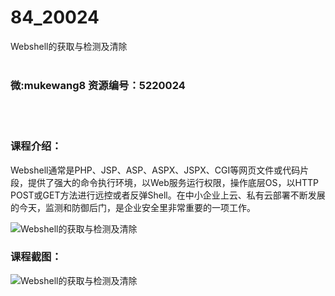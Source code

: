 # 84_20024
Webshell的获取与检测及清除
<br/></br>
<h3>微:mukewang8 资源编号：5220024</h3>
<br/></br>
<h3>课程介绍：</h3>
<p><a title="查看与 Webshell 相关的文章" target="_blank">Webshell</a>通常是PHP、JSP、ASP、ASPX、JSPX、CGI等网页文件或代码片段，提供了强大的命令执行环境，以Web服务运行权限，操作底层OS，以HTTP POST或GET方法进行远控或者反弹Shell。在中小企业上云、私有云部署不断发展的今天，监测和防御后门，是企业安全里非常重要的一项工作。</p>
<p><img src="https://www.ko996.com/wp-content/uploads/img/2021/06/1-5-300x187.png" alt="Webshell的获取与检测及清除"></p>
<div class="info-desc">
<h3>课程截图：</h3>
<p><img src="https://www.ko996.com/wp-content/uploads/img/2021/06/2-2.png" alt="Webshell的获取与检测及清除"></p>


			
</div>
